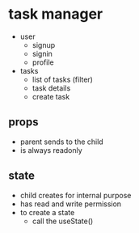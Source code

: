 # task manager

- user
  - signup
  - signin
  - profile
- tasks
  - list of tasks (filter)
  - task details
  - create task

## props

- parent sends to the child
- is always readonly

## state

- child creates for internal purpose
- has read and write permission
- to create a state
  - call the useState()
